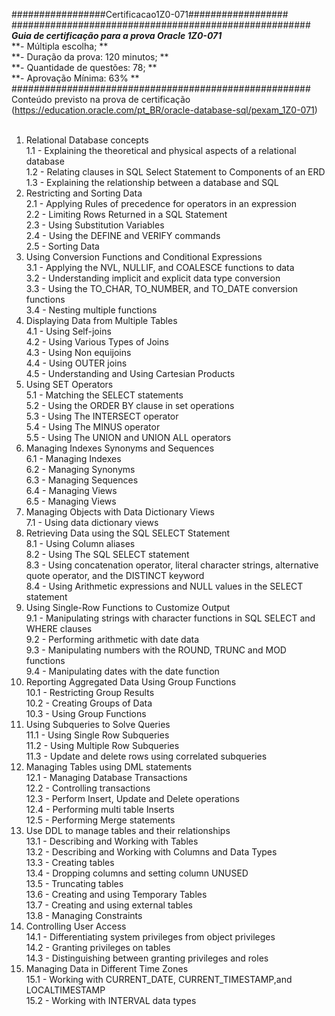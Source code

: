 #################Certificacao1Z0-071##################<br/>
######################################################<br/>
***Guia de certificação para a prova Oracle 1Z0-071***<br/>
**- Múltipla escolha;                               **<br/>
**- Duração da prova: 120 minutos;                  **<br/>
**- Quantidade de questões: 78;                     **<br/>
**- Aprovação Mínima: 63%                           **<br/>
######################################################<br/>
Conteúdo previsto na prova de certificação (https://education.oracle.com/pt_BR/oracle-database-sql/pexam_1Z0-071)<br/>
<br/>
1) Relational Database concepts<br/>
1.1 - Explaining the theoretical and physical aspects of a relational database<br/>
1.2 - Relating clauses in SQL Select Statement to Components of an ERD<br/>
1.3 - Explaining the relationship between a database and SQL<br/>
2) Restricting and Sorting Data<br/>
2.1 - Applying Rules of precedence for operators in an expression<br/>
2.2 - Limiting Rows Returned in a SQL Statement<br/>
2.3 - Using Substitution Variables<br/>
2.4 - Using the DEFINE and VERIFY commands<br/>
2.5 -  Sorting Data<br/>
3) Using Conversion Functions and Conditional Expressions<br/>
3.1 - Applying the NVL, NULLIF, and COALESCE functions to data<br/>
3.2 - Understanding implicit and explicit data type conversion<br/>
3.3 - Using the TO_CHAR, TO_NUMBER, and TO_DATE conversion functions<br/>
3.4 - Nesting multiple functions<br/>
4) Displaying Data from Multiple Tables<br/>
4.1 - Using Self-joins<br/>
4.2 - Using Various Types of Joins<br/>
4.3 - Using Non equijoins<br/>
4.4 - Using OUTER joins<br/>
4.5 - Understanding and Using Cartesian Products<br/>
5) Using SET Operators<br/>
5.1 - Matching the SELECT statements<br/>
5.2 - Using the ORDER BY clause in set operations<br/>
5.3 - Using The INTERSECT operator<br/>
5.4 - Using The MINUS operator<br/>
5.5 - Using The UNION and UNION ALL operators<br/>
6) Managing Indexes Synonyms and Sequences<br/>
6.1 - Managing Indexes<br/>
6.2 - Managing Synonyms<br/>
6.3 - Managing Sequences<br/>
6.4 - Managing Views<br/>
6.5 - Managing Views<br/>
7) Managing Objects with Data Dictionary Views<br/>
7.1 - Using data dictionary views<br/>
8) Retrieving Data using the SQL SELECT Statement<br/>
8.1 - Using Column aliases<br/>
8.2 - Using The SQL SELECT statement<br/>
8.3 - Using concatenation operator, literal character strings, alternative quote operator, and the DISTINCT keyword<br/>
8.4 - Using Arithmetic expressions and NULL values in the SELECT statement<br/>
9) Using Single-Row Functions to Customize Output<br/>
9.1 - Manipulating strings with character functions in SQL SELECT and WHERE clauses<br/>
9.2 - Performing arithmetic with date data<br/>
9.3 - Manipulating numbers with the ROUND, TRUNC and MOD functions<br/>
9.4 - Manipulating dates with the date function<br/>
10) Reporting Aggregated Data Using Group Functions<br/>
10.1 - Restricting Group Results<br/>
10.2 - Creating Groups of Data<br/>
10.3 - Using Group Functions<br/>
11) Using Subqueries to Solve Queries<br/>
11.1 - Using Single Row Subqueries<br/>
11.2 - Using Multiple Row Subqueries<br/>
11.3 - Update and delete rows using correlated subqueries<br/>
12) Managing Tables using DML statements<br/>
12.1 - Managing Database Transactions<br/>
12.2 - Controlling transactions<br/>
12.3 - Perform Insert, Update and Delete operations<br/>
12.4 - Performing multi table Inserts<br/>
12.5 - Performing Merge statements<br/>
13) Use DDL to manage tables and their relationships<br/>
13.1 - Describing and Working with Tables<br/>
13.2 - Describing and Working with Columns and Data Types<br/>
13.3 - Creating tables<br/>
13.4 - Dropping columns and setting column UNUSED<br/>
13.5 - Truncating tables<br/>
13.6 - Creating and using Temporary Tables<br/>
13.7 - Creating and using external tables<br/>
13.8 - Managing Constraints<br/>
14) Controlling User Access<br/>
14.1 - Differentiating system privileges from object privileges<br/>
14.2 - Granting privileges on tables<br/>
14.3 - Distinguishing between granting privileges and roles<br/>
15) Managing Data in Different Time Zones<br/>
15.1 - Working with CURRENT_DATE, CURRENT_TIMESTAMP,and LOCALTIMESTAMP<br/>
15.2 - Working with INTERVAL data types<br/>

